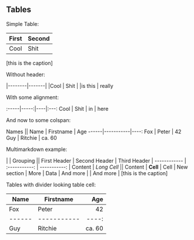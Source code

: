 Tables
------

Simple Table:

First | Second
------|-------
Cool  | Shit
[this is the caption]

Without header:

|--------|-------|
|Cool    | Shit  |
|is this | really

With some alignment:

:-----|-----:|----|:---:
Cool  | Shit | in | here

And now to some colspan:

Names ||
 Name | Firstname | Age
------|-----------|----:
  Fox | Peter     | 42
  Guy | Ritchie   | ca. 60


Multimarkdown example:

|             |          Grouping           ||
First Header  | Second Header | Third Header |
 ------------ | :-----------: | -----------: |
Content       |          *Long Cell*        ||
Content       |   **Cell**    |         Cell |
New section   |     More      |         Data |
And more      |               |   And more   |
[this is the caption]

Tables with divider looking table cell:

 Name | Firstname | Age
------|-----------|----:
  Fox | Peter     | 42
------|-----------|----:
  Guy | Ritchie   | ca. 60

